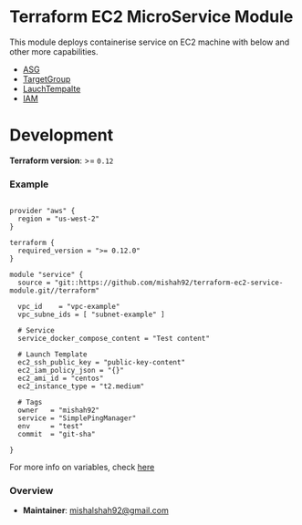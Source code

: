 # Terraform EC2 MicroService Module

This module deploys containerise service on EC2 machine with below and other more capabilities.

- [ASG](https://docs.aws.amazon.com/autoscaling/ec2/userguide/AutoScalingGroup.html) 
- [TargetGroup](https://docs.aws.amazon.com/elasticloadbalancing/latest/application/load-balancer-target-groups.html)
- [LauchTempalte](https://docs.aws.amazon.com/autoscaling/ec2/userguide/LaunchTemplates.html) 
- [IAM](https://aws.amazon.com/iam/)
  
  
# Development

**Terraform version**: >= `0.12`

### Example

```hcl-terraform

provider "aws" {
  region = "us-west-2"
}

terraform {
  required_version = ">= 0.12.0"
}

module "service" {
  source = "git::https://github.com/mishah92/terraform-ec2-service-module.git//terraform"
  
  vpc_id    = "vpc-example"
  vpc_subne_ids = [ "subnet-example" ]
  
  # Service
  service_docker_compose_content = "Test content"
  
  # Launch Template
  ec2_ssh_public_key = "public-key-content"
  ec2_iam_policy_json = "{}"
  ec2_ami_id = "centos"
  ec2_instance_type = "t2.medium"
  
  # Tags
  owner   = "mishah92"
  service = "SimplePingManager"
  env     = "test"
  commit  = "git-sha"

}
```
For more info on variables, check [here](terraform/variables.tf)

### Overview

- **Maintainer**: mishalshah92@gmail.com
